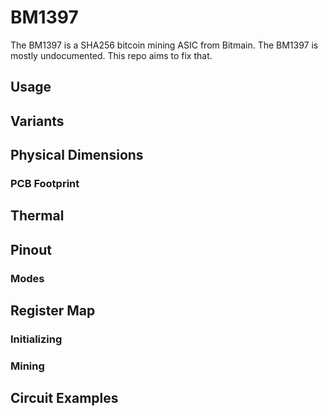 # BM1397
The BM1397 is a SHA256 bitcoin mining ASIC from Bitmain. The BM1397 is mostly undocumented. This repo aims to fix that.

## Usage

## Variants

## Physical Dimensions
### PCB Footprint

## Thermal

## Pinout
### Modes

## Register Map
### Initializing
### Mining

## Circuit Examples
